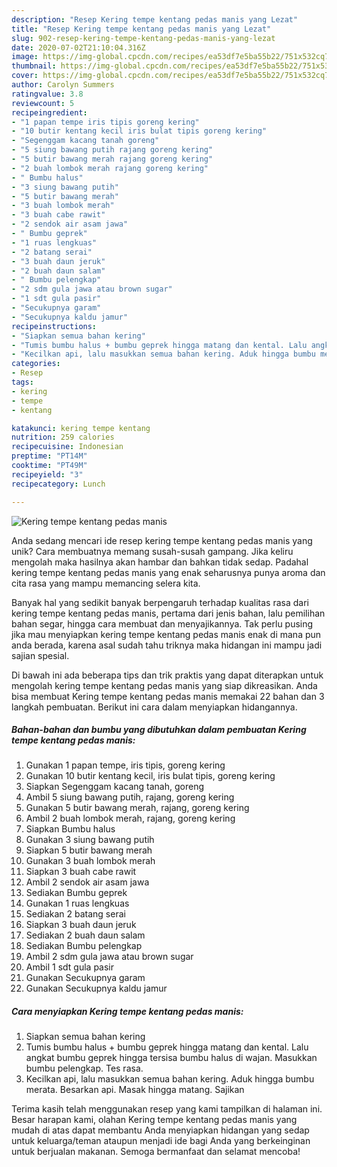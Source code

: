 ```yaml
---
description: "Resep Kering tempe kentang pedas manis yang Lezat"
title: "Resep Kering tempe kentang pedas manis yang Lezat"
slug: 902-resep-kering-tempe-kentang-pedas-manis-yang-lezat
date: 2020-07-02T21:10:04.316Z
image: https://img-global.cpcdn.com/recipes/ea53df7e5ba55b22/751x532cq70/kering-tempe-kentang-pedas-manis-foto-resep-utama.jpg
thumbnail: https://img-global.cpcdn.com/recipes/ea53df7e5ba55b22/751x532cq70/kering-tempe-kentang-pedas-manis-foto-resep-utama.jpg
cover: https://img-global.cpcdn.com/recipes/ea53df7e5ba55b22/751x532cq70/kering-tempe-kentang-pedas-manis-foto-resep-utama.jpg
author: Carolyn Summers
ratingvalue: 3.8
reviewcount: 5
recipeingredient:
- "1 papan tempe iris tipis goreng kering"
- "10 butir kentang kecil iris bulat tipis goreng kering"
- "Segenggam kacang tanah goreng"
- "5 siung bawang putih rajang goreng kering"
- "5 butir bawang merah rajang goreng kering"
- "2 buah lombok merah rajang goreng kering"
- " Bumbu halus"
- "3 siung bawang putih"
- "5 butir bawang merah"
- "3 buah lombok merah"
- "3 buah cabe rawit"
- "2 sendok air asam jawa"
- " Bumbu geprek"
- "1 ruas lengkuas"
- "2 batang serai"
- "3 buah daun jeruk"
- "2 buah daun salam"
- " Bumbu pelengkap"
- "2 sdm gula jawa atau brown sugar"
- "1 sdt gula pasir"
- "Secukupnya garam"
- "Secukupnya kaldu jamur"
recipeinstructions:
- "Siapkan semua bahan kering"
- "Tumis bumbu halus + bumbu geprek hingga matang dan kental. Lalu angkat bumbu geprek hingga tersisa bumbu halus di wajan. Masukkan bumbu pelengkap. Tes rasa."
- "Kecilkan api, lalu masukkan semua bahan kering. Aduk hingga bumbu merata. Besarkan api. Masak hingga matang. Sajikan"
categories:
- Resep
tags:
- kering
- tempe
- kentang

katakunci: kering tempe kentang 
nutrition: 259 calories
recipecuisine: Indonesian
preptime: "PT14M"
cooktime: "PT49M"
recipeyield: "3"
recipecategory: Lunch

---
```



![Kering tempe kentang pedas manis](https://img-global.cpcdn.com/recipes/ea53df7e5ba55b22/751x532cq70/kering-tempe-kentang-pedas-manis-foto-resep-utama.jpg)

Anda sedang mencari ide resep kering tempe kentang pedas manis yang unik? Cara membuatnya memang susah-susah gampang. Jika keliru mengolah maka hasilnya akan hambar dan bahkan tidak sedap. Padahal kering tempe kentang pedas manis yang enak seharusnya punya aroma dan cita rasa yang mampu memancing selera kita.

Banyak hal yang sedikit banyak berpengaruh terhadap kualitas rasa dari kering tempe kentang pedas manis, pertama dari jenis bahan, lalu pemilihan bahan segar, hingga cara membuat dan menyajikannya. Tak perlu pusing jika mau menyiapkan kering tempe kentang pedas manis enak di mana pun anda berada, karena asal sudah tahu triknya maka hidangan ini mampu jadi sajian spesial.




Di bawah ini ada beberapa tips dan trik praktis yang dapat diterapkan untuk mengolah kering tempe kentang pedas manis yang siap dikreasikan. Anda bisa membuat Kering tempe kentang pedas manis memakai 22 bahan dan 3 langkah pembuatan. Berikut ini cara dalam menyiapkan hidangannya.

<!--inarticleads1-->

##### Bahan-bahan dan bumbu yang dibutuhkan dalam pembuatan Kering tempe kentang pedas manis:

1. Gunakan 1 papan tempe, iris tipis, goreng kering
1. Gunakan 10 butir kentang kecil, iris bulat tipis, goreng kering
1. Siapkan Segenggam kacang tanah, goreng
1. Ambil 5 siung bawang putih, rajang, goreng kering
1. Gunakan 5 butir bawang merah, rajang, goreng kering
1. Ambil 2 buah lombok merah, rajang, goreng kering
1. Siapkan  Bumbu halus
1. Gunakan 3 siung bawang putih
1. Siapkan 5 butir bawang merah
1. Gunakan 3 buah lombok merah
1. Siapkan 3 buah cabe rawit
1. Ambil 2 sendok air asam jawa
1. Sediakan  Bumbu geprek
1. Gunakan 1 ruas lengkuas
1. Sediakan 2 batang serai
1. Siapkan 3 buah daun jeruk
1. Sediakan 2 buah daun salam
1. Sediakan  Bumbu pelengkap
1. Ambil 2 sdm gula jawa atau brown sugar
1. Ambil 1 sdt gula pasir
1. Gunakan Secukupnya garam
1. Gunakan Secukupnya kaldu jamur




<!--inarticleads2-->

##### Cara menyiapkan Kering tempe kentang pedas manis:

1. Siapkan semua bahan kering
1. Tumis bumbu halus + bumbu geprek hingga matang dan kental. Lalu angkat bumbu geprek hingga tersisa bumbu halus di wajan. Masukkan bumbu pelengkap. Tes rasa.
1. Kecilkan api, lalu masukkan semua bahan kering. Aduk hingga bumbu merata. Besarkan api. Masak hingga matang. Sajikan




Terima kasih telah menggunakan resep yang kami tampilkan di halaman ini. Besar harapan kami, olahan Kering tempe kentang pedas manis yang mudah di atas dapat membantu Anda menyiapkan hidangan yang sedap untuk keluarga/teman ataupun menjadi ide bagi Anda yang berkeinginan untuk berjualan makanan. Semoga bermanfaat dan selamat mencoba!
